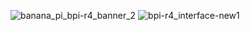 ![banana_pi_bpi-r4_banner_2](https://github.com/user-attachments/assets/fcb8e819-e836-476a-86c0-b360fe13cf61)
![bpi-r4_interface-new1](https://github.com/user-attachments/assets/01c0287b-76c6-42e9-9215-eebbaadd4027)
